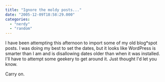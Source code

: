 ```yaml
---
title: "Ignore the moldy posts..."
date: "2005-12-09T18:58:29.000"
categories: 
  - "nerdy"
  - "random"
---
```


I have been attempting this afternoon to import some of my old blog\*spot posts. I was doing my best to set the dates, but it looks like WordPress is smarter than I am and is disallowing dates older than when it was installed. I'll have to attempt some geekery to get around it. Just thought I'd let you know.

Carry on.
